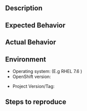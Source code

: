 ## Description
<!-- Add a brief and meaningful description. -->

## Expected Behavior
<!-- Describe the expected behaviour. -->

## Actual Behavior
<!-- Describe the current/actual behaviour. -->

## Environment

* Operating system: (E.g RHEL 7.6 )
* OpenShift version:
<!-- Run the command `oc version` and add the result here. -->
* Project Version/Tag: 
<!--
operator-sdk up local --namespace=3scale --operator-flags="--resync=10 --log-level=debug"
INFO[0000] Go Version: go1.10.1                         
INFO[0000] Go OS/Arch: linux/amd64                      
INFO[0000] operator-sdk Version: 0.0.6                  
INFO[0000] 3Scale Version: 2.2.0.GA                     
INFO[0001] Watching 3scale.net/v1alpha1, ThreeScale, 3scale, 10000000000 
DEBU[0001] starting threescales controller
-->

## Steps to reproduce
<!-- Describe all steps and pre-requirements which are required to be performed in order to reproduce this scenario. ( E.g 1. Action, 2. Action ... ) -->
